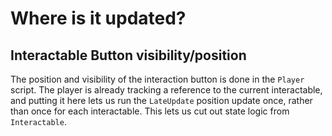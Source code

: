 # Where is it updated?

## Interactable Button visibility/position
The position and visibility of the interaction button is done in the `Player` script. The player is already tracking a reference to the current interactable, and putting it here lets us run the `LateUpdate` position update once, rather than once for each interactable. This lets us cut out state logic from `Interactable`.
